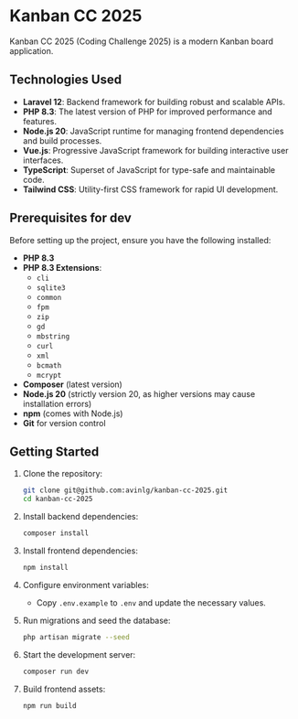 # Kanban CC 2025

Kanban CC 2025 (Coding Challenge 2025) is a modern Kanban board application.

## Technologies Used

- **Laravel 12**: Backend framework for building robust and scalable APIs.
- **PHP 8.3**: The latest version of PHP for improved performance and features.
- **Node.js 20**: JavaScript runtime for managing frontend dependencies and build processes.
- **Vue.js**: Progressive JavaScript framework for building interactive user interfaces.
- **TypeScript**: Superset of JavaScript for type-safe and maintainable code.
- **Tailwind CSS**: Utility-first CSS framework for rapid UI development.

## Prerequisites for dev

Before setting up the project, ensure you have the following installed:

- **PHP 8.3**
- **PHP 8.3 Extensions**:
    - `cli`
    - `sqlite3`
    - `common`
    - `fpm`
    - `zip`
    - `gd`
    - `mbstring`
    - `curl`
    - `xml`
    - `bcmath`
    - `mcrypt`
- **Composer** (latest version)
- **Node.js 20** (strictly version 20, as higher versions may cause installation errors)
- **npm** (comes with Node.js)
- **Git** for version control


## Getting Started
1. Clone the repository:
   ```bash
   git clone git@github.com:avinlg/kanban-cc-2025.git
   cd kanban-cc-2025
   ```

2. Install backend dependencies:
   ```bash
   composer install
   ```

3. Install frontend dependencies:
   ```bash
   npm install
   ```

4. Configure environment variables:
   - Copy `.env.example` to `.env` and update the necessary values.

5. Run migrations and seed the database:
   ```bash
   php artisan migrate --seed
   ```

6. Start the development server:
   ```bash
   composer run dev
   ```

7. Build frontend assets:
   ```bash
   npm run build
   ```
